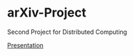 # arXiv-Project
Second Project for Distributed Computing


[Presentation](https://docs.google.com/presentation/d/1LxQBn79kpDNp3_khq7KvT028iFXyvZFkHnUAAW1B5yA/edit?usp=sharing)
